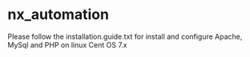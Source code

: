 # nx_automation
Please follow the installation.guide.txt for install and configure Apache, MySql and PHP on linux Cent OS 7.x
